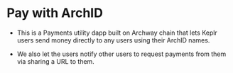 # Pay with ArchID

- This is a Payments utility dapp built on Archway chain that lets Keplr users send money directly to any users using their ArchID names.

- We also let the users notify other users to request payments from them via sharing a URL to them.